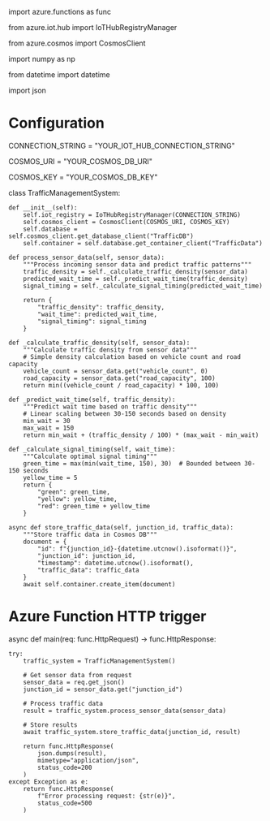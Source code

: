 
import azure.functions as func

from azure.iot.hub import IoTHubRegistryManager

from azure.cosmos import CosmosClient

import numpy as np

from datetime import datetime

import json

# Configuration

CONNECTION_STRING = "YOUR_IOT_HUB_CONNECTION_STRING"

COSMOS_URI = "YOUR_COSMOS_DB_URI"

COSMOS_KEY = "YOUR_COSMOS_DB_KEY"



class TrafficManagementSystem:

    def __init__(self):
        self.iot_registry = IoTHubRegistryManager(CONNECTION_STRING)
        self.cosmos_client = CosmosClient(COSMOS_URI, COSMOS_KEY)
        self.database = self.cosmos_client.get_database_client("TrafficDB")
        self.container = self.database.get_container_client("TrafficData")
        
    def process_sensor_data(self, sensor_data):
        """Process incoming sensor data and predict traffic patterns"""
        traffic_density = self._calculate_traffic_density(sensor_data)
        predicted_wait_time = self._predict_wait_time(traffic_density)
        signal_timing = self._calculate_signal_timing(predicted_wait_time)
        
        return {
            "traffic_density": traffic_density,
            "wait_time": predicted_wait_time,
            "signal_timing": signal_timing
        }
    
    def _calculate_traffic_density(self, sensor_data):
        """Calculate traffic density from sensor data"""
        # Simple density calculation based on vehicle count and road capacity
        vehicle_count = sensor_data.get("vehicle_count", 0)
        road_capacity = sensor_data.get("road_capacity", 100)
        return min((vehicle_count / road_capacity) * 100, 100)
    
    def _predict_wait_time(self, traffic_density):
        """Predict wait time based on traffic density"""
        # Linear scaling between 30-150 seconds based on density
        min_wait = 30
        max_wait = 150
        return min_wait + (traffic_density / 100) * (max_wait - min_wait)
    
    def _calculate_signal_timing(self, wait_time):
        """Calculate optimal signal timing"""
        green_time = max(min(wait_time, 150), 30)  # Bounded between 30-150 seconds
        yellow_time = 5
        return {
            "green": green_time,
            "yellow": yellow_time,
            "red": green_time + yellow_time
        }
    
    async def store_traffic_data(self, junction_id, traffic_data):
        """Store traffic data in Cosmos DB"""
        document = {
            "id": f"{junction_id}-{datetime.utcnow().isoformat()}",
            "junction_id": junction_id,
            "timestamp": datetime.utcnow().isoformat(),
            "traffic_data": traffic_data
        }
        await self.container.create_item(document)
        
# Azure Function HTTP trigger

async def main(req: func.HttpRequest) -> func.HttpResponse:

    try:
        traffic_system = TrafficManagementSystem()
        
        # Get sensor data from request
        sensor_data = req.get_json()
        junction_id = sensor_data.get("junction_id")
        
        # Process traffic data
        result = traffic_system.process_sensor_data(sensor_data)
        
        # Store results
        await traffic_system.store_traffic_data(junction_id, result)
        
        return func.HttpResponse(
            json.dumps(result),
            mimetype="application/json",
            status_code=200
        )
    except Exception as e:
        return func.HttpResponse(
            f"Error processing request: {str(e)}",
            status_code=500
        )

